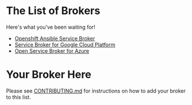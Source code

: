 # The List of Brokers

Here's what you've been waiting for!

* [Openshift Ansible Service Broker](https://github.com/openshift/ansible-service-broker)
* [Service Broker for Google Cloud Platform](https://github.com/GoogleCloudPlatform/gcp-service-broker)
* [Open Service Broker for Azure](https://github.com/Azure/open-service-broker-azure)

# Your Broker Here

Please see [CONTRIBUTING.md](./CONTRIBUTING.md) for instructions on how
to add your broker to this list.
